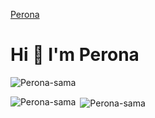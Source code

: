 [Perona](https://images4.alphacoders.com/643/643493.jpg)
<h1>Hi 👋 I'm Perona</h1>
<p align="left"> <img src="https://komarev.com/ghpvc/?username=Perona-sama&label=Profile%20views&color=0e75b6&style=plastic" alt="Perona-sama" /> </p>

<p><img align="left" src="https://github-readme-stats.vercel.app/api/top-langs?username=Perona-sama&show_icons=true&theme=tokyonight&locale=en&layout=compact" alt="Perona-sama" /></p>

<p>&nbsp;<img align="center" src="https://github-readme-stats.vercel.app/api?username=Perona-sama&show_icons=true&theme=tokyonight&locale=en" alt="Perona-sama" /></p>
